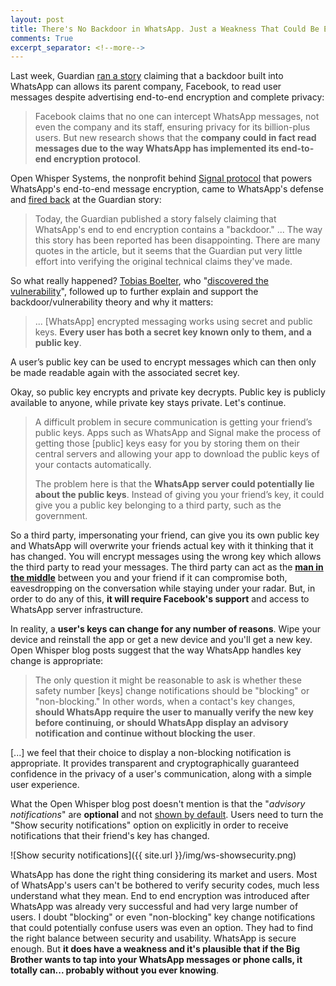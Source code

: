 ```yaml
---
layout: post
title: There's No Backdoor in WhatsApp. Just a Weakness That Could Be Exploited
comments: True
excerpt_separator: <!--more-->
---
```


Last week, Guardian [ran a story](https://www.theguardian.com/technology/2017/jan/13/whatsapp-backdoor-allows-snooping-on-encrypted-messages) claiming that a backdoor built into WhatsApp can allows its parent company, Facebook, to read user messages despite advertising end-to-end encryption and complete privacy:

> Facebook claims that no one can intercept WhatsApp messages, not even the company and its staff, ensuring privacy for its billion-plus users. But new research shows that the **company could in fact read messages due to the way WhatsApp has implemented its end-to-end encryption protocol**.

<!--more-->

Open Whisper Systems, the nonprofit behind [Signal protocol](https://en.wikipedia.org/wiki/Signal_Protocol) that powers WhatsApp's end-to-end message encryption, came to WhatsApp's defense and [fired back]((https://whispersystems.org/blog/there-is-no-whatsapp-backdoor/)) at the Guardian story:

> Today, the Guardian published a story falsely claiming that WhatsApp's end to end encryption contains a "backdoor." ... The way this story has been reported has been disappointing. There are many quotes in the article, but it seems that the Guardian put very little effort into verifying the original technical claims they've made.

So what really happened? [Tobias Boelter](https://twitter.com/tobiasboelter), who "[discovered the vulnerability](https://www.theguardian.com/technology/2017/jan/16/whatsapp-vulnerability-facebook)", followed up to further explain and support the backdoor/vulnerability theory and why it matters:

> ... [WhatsApp] encrypted messaging works using secret and public keys. **Every user has both a secret key known only to them, and a public key**.
>
A user’s public key can be used to encrypt messages which can then only be made readable again with the associated secret key.

Okay, so public key encrypts and private key decrypts. Public key is publicly available to anyone, while private key stays private. Let's continue.

> A difficult problem in secure communication is getting your friend’s public keys. Apps such as WhatsApp and Signal make the process of getting those [public] keys easy for you by storing them on their central servers and allowing your app to download the public keys of your contacts automatically.
>
> The problem here is that the **WhatsApp server could potentially lie about the public keys**. Instead of giving you your friend’s key, it could give you a public key belonging to a third party, such as the government.

So a third party, impersonating your friend, can give you its own public key and WhatsApp will overwrite your friends actual key with it thinking that it has changed. You will encrypt messages using the wrong key which allows the third party to read your messages. The third party can act as the **[man in the middle](https://www.owasp.org/index.php/Man-in-the-middle_attack)** between you and your friend if it can compromise both, eavesdropping on the conversation while staying under your radar. But, in order to do any of this, **it will require Facebook's support** and access to WhatsApp server infrastructure.

In reality, a **user's keys can change for any number of reasons**. Wipe your device and reinstall the app or get a new device and you'll get a new key. Open Whisper blog posts suggest that the way WhatsApp handles key change is appropriate:

> The only question it might be reasonable to ask is whether these safety number [keys] change notifications should be "blocking" or "non-blocking." In other words, when a contact's key changes, **should WhatsApp require the user to manually verify the new key before continuing, or should WhatsApp display an advisory notification and continue without blocking the user**.
>
[...] we feel that their choice to display a non-blocking notification is appropriate. It provides transparent and cryptographically guaranteed confidence in the privacy of a user's communication, along with a simple user experience.

What the Open Whisper blog post doesn't mention is that the "*advisory notifications*" are **optional** and not [shown by default](https://www.whatsapp.com/faq/en/general/28030014). Users need to turn the "Show security notifications" option on explicitly in order to receive notifications that their friend's key has changed.

![Show security notifications]({{ site.url }}/img/ws-showsecurity.png)

WhatsApp has done the right thing considering its market and users. Most of WhatsApp's users can't be bothered to verify security codes, much less understand what they mean. End to end encryption was introduced after WhatsApp was already very successful and had very large number of users. I doubt "blocking" or even "non-blocking" key change notifications that could potentially confuse users was even an option. They had to find the right balance between security and usability. WhatsApp is secure enough. But **it does have a weakness and it's plausible that if the Big Brother wants to tap into your WhatsApp messages or phone calls, it totally can... probably without you ever knowing**.
